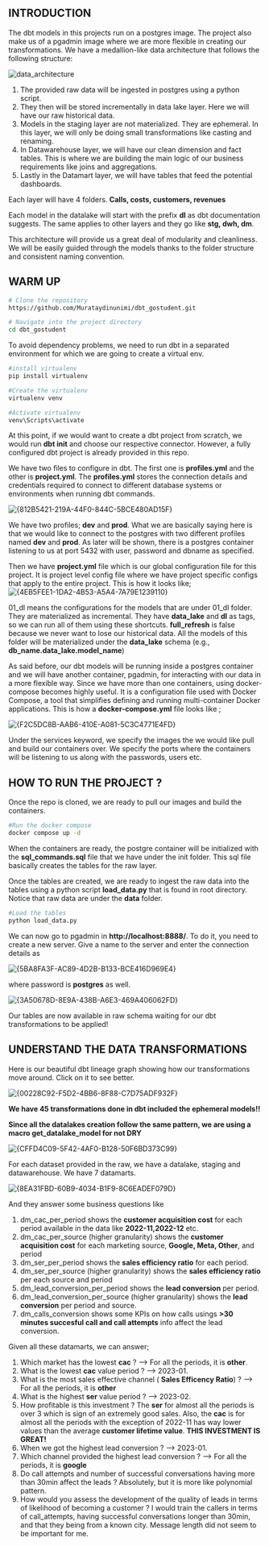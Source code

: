 ## INTRODUCTION
The dbt models in this projects run on a postgres image. The project also make us of a pgadmin image where we are more flexible in creating our transformations.
We have a medallion-like data architecture that follows the following structure:

![data_architecture](https://github.com/user-attachments/assets/9ac67c82-4989-49a9-aff0-6272231a4858)

1) The provided raw data will be ingested in postgres using a python script.
2) They then will be stored incrementally in data lake layer. Here we will have our raw historical data.
3) Models in the staging layer are not materialized. They are ephemeral. In this layer, we will only be doing small transformations like casting and renaming.
4) In Datawarehouse layer, we will have our clean dimension and fact tables. This is where we are building the main logic of our business requirements like joins and aggregations.
5) Lastly in the Datamart layer, we will have tables that feed the potential dashboards.

Each layer will have 4 folders. **Calls, costs, customers, revenues**

Each model in the datalake will start with the prefix **dl** as dbt documentation suggests. The same applies to other layers and they go like **stg, dwh, dm**.

This architecture will provide us a great deal of modularity and cleanliness. We will be easily guided through the models thanks to the folder structure and consistent naming convention.


## WARM UP

```bash
# Clone the repository
https://github.com/Murataydinunimi/dbt_gostudent.git

# Navigate into the project directory
cd dbt_gostudent
```
To avoid dependency problems, we need to run dbt in a separated environment for which we are going to create a virtual env.

```bash
#install virtualenv
pip install virtualenv

#Create the virtualenv
virtualenv venv

#Activate virtualenv
venv\Scripts\activate
```
At this point, if we would want to create a dbt project from scratch, we would run **dbt init** and choose our respective connector.
However, a fully configured dbt project is already provided in this repo.

We have two files to configure in dbt. The first one is **profiles.yml** and the other is **project.yml**. The **profiles.yml** stores the connection details and credentials required to connect to different database systems or environments when running dbt commands.

![{812B5421-219A-44F0-844C-5BCE480AD15F}](https://github.com/user-attachments/assets/358704ee-95f0-462d-9e5a-7738e0d93c8c)

We have two profiles;  **dev** and **prod**. What we are basically saying here is that we would like to connect to the postgres with two different profiles named **dev** and **prod**. As later will be shown, there is a postgres container listening to us at port 5432 
with user, password and dbname as specified.

Then we have **project.yml** file which is our global configuration file for this project. It is project level config file where we have project specific configs that apply to the entire project.
This is how it looks like;
![{4EB5FEE1-1DA2-4B53-A5A4-7A79E1239110}](https://github.com/user-attachments/assets/a383f990-52df-479b-ae4a-6a18b91e2b71)

01_dl means the configurations for the models that are under 01_dl folder. They are materialized as incremental. They have **data_lake** and **dl** as tags, so we can run all of them using these shortcuts.
**full_refresh** is false because we never want to lose our historical data. All the models of this folder will be materialized under the **data_lake** schema (e.g., **db_name.data_lake.model_name**)

As said before, our dbt models will be running inside a postgres container and we will have another container, pgadmin, for interacting with our data in a more flexible way. Since we have more than one containers, using docker-compose becomes highly useful.
It is a configuration file used with Docker Compose, a tool that simplifies defining and running multi-container Docker applications. This is how a **docker-compose.yml** file looks like ;

![{F2C5DC8B-AAB6-410E-A081-5C3C4771E4FD}](https://github.com/user-attachments/assets/0886964a-15fd-4623-b0a5-c8f485f50471)

Under the services keyword, we specify the images the we would like pull and build our containers over. We specify the ports where the containers will be listening to us along with the passwords, users etc.



## HOW TO RUN THE PROJECT ?

Once the repo is cloned, we are ready to pull our images and build the containers.

```bash
#Run the docker compose
docker compose up -d
```
When the containers are ready, the postgre container will be initialized with the **sql_commands.sql** file that we have under the init folder. 
This sql file basically creates the tables for the raw layer.

Once the tables are created, we are ready to ingest the raw data into the tables using a python script **load_data.py** that is found in root directory. Notice that raw data are under the **data** folder.

```bash
#Load the tables
python load_data.py
```
We can now go to pgadmin in  **http://localhost:8888/**. To do it, you need to create a new server. Give a name to the server and enter the connection details as 

![{5BA8FA3F-AC89-4D2B-B133-BCE416D969E4}](https://github.com/user-attachments/assets/cf27c1c7-f8bb-4c39-bf6f-22858513ec03)

where password is **postgres** as well.

![{3A50678D-8E9A-438B-A6E3-469A406062FD}](https://github.com/user-attachments/assets/c98148f8-d1be-4fa1-94e2-8363937c36fa)

Our tables are now available in raw schema waiting for our dbt transformations to be applied!

## UNDERSTAND THE DATA TRANSFORMATIONS

Here is our beautiful dbt lineage graph showing how our transformations move around.
Click on it to see better.

![{00228C92-F5D2-4BB6-8F88-C7D75ADF932F}](https://github.com/user-attachments/assets/f4b07e32-3cfe-474b-af51-9e2765c2d2d0)

**We have 45 transformations done in dbt included the ephemeral models!!** 

**Since all the datalakes creation follow the same pattern, we are using a macro get_datalake_model for not DRY**

![{CFFD4C09-5F42-4AF0-B128-50F6BD373C99}](https://github.com/user-attachments/assets/54a994ad-c13a-4f7b-8ca8-6eaad7ee1740)


For each dataset provided in the raw, we have a datalake, staging and datawarehouse. We have 7 datamarts.

![{8EA31FBD-60B9-4034-B1F9-8C6EADEF079D}](https://github.com/user-attachments/assets/999aaf68-1227-4a7d-878c-dffdf65b074d)

And they answer some business questions like

1) dm_cac_per_period shows the **customer acquisition cost** for each period available in the data like **2022-11,2022-12** etc.
2) dm_cac_per_source (higher granularity) shows the **customer acquisition cost** for each marketing source, **Google, Meta, Other**, and period
3) dm_ser_per_period shows the **sales efficiency ratio** for each period.
4) dm_ser_per_source (higher granularity) shows the **sales efficiency ratio** per each source and period
5) dm_lead_conversion_per_period shows the **lead conversion** per period.
6) dm_lead_conversion_per_source (higher granularity) shows the **lead conversion** per period and source.
7) dm_calls_conversion shows some KPIs on how calls usings **>30 minutes succesful call and call attempts** info affect the lead conversion.

Given all these datamarts, we can answer;
1) Which market has the lowest **cac** ? --> For all the periods, it is **other**.
2) What is the lowest **cac** value period ? --> 2023-01.
3) What is the most sales effective channel ( **Sales Efficency Ratio**) ? --> For all the periods, it is **other**
4) What is the highest **ser** value period ? --> 2023-02.
5) How profitable is this investment ? The **ser** for almost all the periods is over 3 which is sign of an extremely good sales. Also, the **cac** is for almost all the periods with the exception of 2022-11 has way lower values than the average **customer lifetime value**. **THIS INVESTMENT IS GREAT!**
6) When we got the highest lead conversion ? --> 2023-01.
7) Which channel provided the highest lead conversion ? --> For all the periods, it is **google**
8) Do call attempts and number of successful conversations having more than 30min affect the leads ? Absolutely, but it is more like polynomial pattern.
9) How would you assess the development of the quality of leads in terms of likelihood of becoming a customer ? I would train the callers in terms of call_attempts, having successful conversations longer than 30min, and that they being from a known city. Message length did not seem to be important for me.





